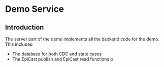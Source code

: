 # Demo Service #

## Introduction ##

The server part of the demo implements all the backend code for the demo. This includes:

* The database for both CDC and state cases
* The EpiCast publish and EpiCast read functions
p
